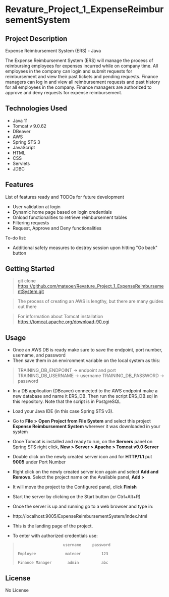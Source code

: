 # Revature_Project_1_ExpenseReimbursementSystem

## Project Description
Expense Reimbursement System (ERS) - Java

The Expense Reimbursement System (ERS) will manage the process of reimbursing employees for expenses incurred while on company time. All employees in the company can login and submit requests for reimbursement and view their past tickets and pending requests. Finance managers can log in and view all reimbursement requests and past history for all employees in the company. Finance managers are authorized to approve and deny requests for expense reimbursement.

## Technologies Used

* Java 11
* Tomcat v 9.0.62
* DBeaver
* AWS 
* Spring STS 3
* JavaScript
* HTML
* CSS
* Servlets
* JDBC

## Features

List of features ready and TODOs for future development
* User validation at login
* Dynamic home page based on login credentials
* Onload functionalities to retrieve reimbursement tables
* Filtering requests
* Request, Approve and Deny functionalities

To-do list:
* Additional safety measures to destroy session upon hitting "Go back" button


## Getting Started

> git clone https://github.com/mateoer/Revature_Project_1_ExpenseReimbursementSystem.git

> The process of creating an AWS is lengthy, but there are many guides out there

> For information about Tomcat installation https://tomcat.apache.org/download-90.cgi


## Usage

- Once an AWS DB is ready make sure to save the endpoint, port number, username, and password
- Then save them in an environment variable on the local system as this:
>    TRAINING_DB_ENDPOINT -> endpoint and port
>    TRAINING_DB_USERNAME -> username
>    TRAINING_DB_PASSWORD -> password
- In a DB application (DBeaver) connected to the AWS endpoint make a new database and name it ERS_DB. Then run the script ERS_DB.sql in this repository. 
   Note that the script is in PostgreSQL

- Load your Java IDE (in this case Spring STS v3). 
- Go to **File** **>** **Open Project from File System** and select this project
  **Expense Reimbursement System** wherever it was downloaded in your system


- Once Tomcat is installed and ready to run, on the **Servers** panel on Spring STS right click, **New > Server > Apache > Tomcat v9.0 Server** 
-  Double click on the newly created server icon and for **HTTP/1.1** put **9005** under Port Number
-  Right click on the newly created server icon again and select **Add and Remove**. Select the project name on the Available panel, **Add >**
-  It will move the project to the Configured panel, click **Finish**
-  Start the server by clicking on the Start button (or Ctrl+Alt+R)
  
-  Once the server is up and running go to a web browser and type in:
-    http://localhost:9005/ExpenseReimbursementSystem/index.html
-  This is the landing page of the project.
  
- To enter with authorized credentials use:
>                         username     password
>                         
>     Employee             mateoer         123
>  
>     Finance Manager       admin          abc




## License

No License
